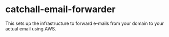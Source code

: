 # catchall-email-forwarder
This sets up the infrastructure to forward e-mails from your domain to your actual email using AWS.
